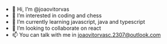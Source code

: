 - 👋 Hi, I’m @joaovitorvas
- 👀 I’m interested in coding and chess
- 🌱 I’m currently learning javascript, java and typescript
- 💞️ I’m looking to collaborate on react 
- 📫 You can talk with me in joaovitorvasc.2307@outlook.com

<!---
joaovitorvas/joaovitorvas is a ✨ special ✨ repository because its `README.md` (this file) appears on your GitHub profile.
You can click the Preview link to take a look at your changes.
--->
